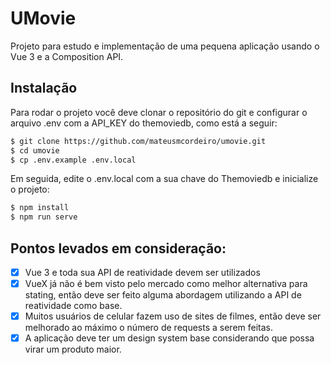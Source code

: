 
# UMovie

Projeto para estudo e implementação de uma pequena aplicação usando o Vue 3 e a Composition API.

## Instalação

Para rodar o projeto você deve clonar o repositório do git e configurar o arquivo .env com a API_KEY do themoviedb, como está a seguir:
```sh
$ git clone https://github.com/mateusmcordeiro/umovie.git
$ cd umovie
$ cp .env.example .env.local
```

Em seguida, edite o .env.local com a sua chave do Themoviedb e inicialize o projeto:
```sh
$ npm install
$ npm run serve
```

## Pontos levados em consideração: 
 - [x] Vue 3 e toda sua API de reatividade devem ser utilizados
 - [x] VueX já não é bem visto pelo mercado como melhor alternativa para stating, então deve ser feito alguma abordagem utilizando a API de reatividade como base.
 - [x] Muitos usuários de celular fazem uso de sites de filmes, então deve ser melhorado ao máximo o número de requests a serem feitas.
 - [x] A aplicação deve ter um design system base considerando que possa virar um produto maior.
